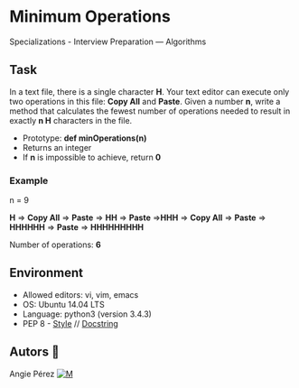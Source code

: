 # Minimum Operations

Specializations - Interview Preparation ― Algorithms

## Task

In a text file, there is a single character **H**. Your text editor can execute only two operations in this file: **Copy All** and **Paste**. Given a number **n**, write a method that calculates the fewest number of operations needed to result in exactly **n H** characters in the file.

* Prototype: **def minOperations(n)**
* Returns an integer
* If **n** is impossible to achieve, return **0**

### Example

n = 9

**H** => **Copy All** => **Paste** => **HH** => **Paste** =>**HHH** => **Copy All** => **Paste** => **HHHHHH** => **Paste** => **HHHHHHHHH**

Number of operations: **6**

## Environment

* Allowed editors: vi, vim, emacs
* OS: Ubuntu 14.04 LTS
* Language: python3 (version 3.4.3)
* PEP 8 - [Style](https://www.python.org/dev/peps/pep-0008/) // [Docstring](https://sphinxcontrib-napoleon.readthedocs.io/en/latest/example_google.html)

## Autors :ribbon:

Angie Pérez [![M](https://upload.wikimedia.org/wikipedia/fr/thumb/c/c8/Twitter_Bird.svg/30px-Twitter_Bird.svg.png)](https://twitter.com/xiommyperez)
